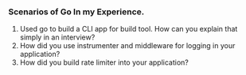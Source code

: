### Scenarios of Go In my Experience. 
1. Used go to build a CLI app for build tool. How can you explain that simply in an interview? 
2. How did you use instrumenter and middleware for logging in your application?
3. How did you build rate limiter into your application?
